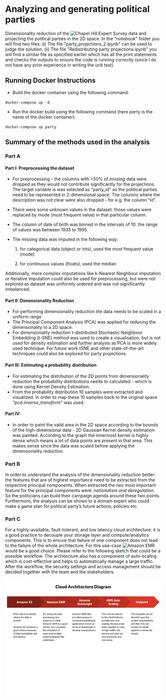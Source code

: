 # Analyzing and generating political parties #

Dimensionality reduction of the ![Chapel Hill Expert Survey data](https://www.chesdata.eu/2019-chapel-hill-expert-survey) and projecting the political parties in the 2D space. In the "_notebook_" folder you will find two files: (i) The file "party_projections_2.ipynb" can be used to judge the solution. (ii) The file "Redistributing party projections.ipynb" you will find a similar file as specified earlier which has all the print statements and checks the outputs to ensure the code is running correctly (since I do not have any prior experience in writing the unit test). 

## Running Docker Instructions ##

* Build the docker container using the following command:

`docker-compose up -d`

* Run the docker build using the following command (here _party_ is the name of the docker container):

`docker-compose up party`

## Summary of the methods used in the analysis

### Part A ###

#### Part I: Preprocessing the dataset ####
* For preprocessing - the columns with >50% of missing data were dropped as they would not contribute significantly for the projections. The target variable is  was selected as “party_id” as the political parties need to be represented in 2-dimensional space. The 
columns where the description was not clear were also dropped - for e.g. the column “id”. 

* There were some unknown values in the dataset: those values were replaced by mode (most frequent value) in that particular column.

* The column of date of birth was binned in the intervals of 10: the range of values was between 1933 to 1995. 

* The missing data was imputed in the following way:
	1. for categorical data (object or ints), used the most frequent value (mode)

	2.  for continuous values (floats), used the median

Additionally, more complex imputations like k-Nearest Neighbour imputation or Iterative imputation could also be used for preprocessing, but were not explored as dataset was uniformly ordered and was not significantly imbalanced. 

#### Part II: Dimensionality Reduction ####

* For performing dimensionality reduction the data needs to be scaled in a uniform range
* The Principal Component Analysis (PCA) was applied for reducing the dimensionality to a 2D space. 
* For dimensionality reduction t-distributed Stochastic Neighbour Embedding (t-SNE) method was used to create a visualisation, but is not used for density estimation and further analysis as PCA is more widely used technique. For future work tSNE and other state-of-the-art techniques could also be explored for party projections. 

#### Part III: Estimating a probability distribution ####
* For estimating the distribution of the 2D points from dimensionality reduction the probability distributions needs to calculated - which is done using Kernel Density Estimation.
* From the probability distribution 10 samples were extracted and visualized. In order to map these 10 samples back to the original space _”pca.inverse_transform”_ was used.

#### Part IV: 
* In order to paint the valid area in the 2D space according to the bounds of the high-dimensional data - 2D Gaussian Kernel density estimation was painted. According to the graph the innermost kernel is highly dense which means a lot of data points are present in that area. This makes sense since the data was scaled before applying the dimensionality reduction.  

### Part B ###

In order to understand the analysis of the dimensionality reduction better: the features that are of highest importance need to be extracted from the respective principal components. When extracted the two most important feature for the principal components were: *nationalism and deregulation*. So the politicians can build their campaign agenda around these two points. Furthermore, the analysis can be shown to a domain expert who could make a game plan for political party’s future actions, policies etc. 

### Part C ###

For a highly-available, fault-tolerant, and low latency cloud architecture: it is a good practice to decouple your storage layer and compute/analytics components. This is to ensure that failure of one component does not lead to the failure of the whole architecture. For this use-case ![Amazon EMR](https://aws.amazon.com/emr/?whats-new-cards.sort-by=item.additionalFields.postDateTime&whats-new-cards.sort-order=desc) would be a good choice. Please refer to the following sketch that could be a possible workflow. The architecture also has a component of auto-scaling which is cost-effective and helps to automatically manage a large traffic. After the workflow, the security settings and access management should be decided together with the team and the stakeholders.

![Image of Cloud Architecture](https://github.com/stutinayak/Reimagined_party_distribution/blob/master/images/Cloud%20architecture.png)
